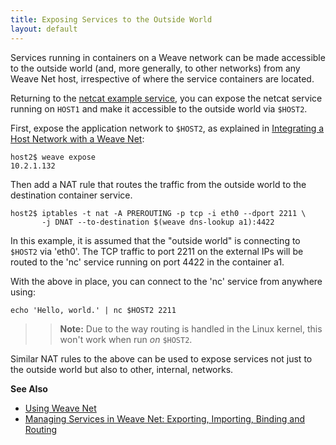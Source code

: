 ```yaml
---
title: Exposing Services to the Outside World
layout: default
---
```


Services running in containers on a Weave network can be made
accessible to the outside world (and, more generally, to other networks)
from any Weave Net host, irrespective of where the service containers are
located.

Returning to the [netcat example service](/site/using-weave/deploying-applications.md), 
you can expose the netcat service running on `HOST1` and make it accessible to the outside world via `$HOST2`. 

First, expose the application network to `$HOST2`, as explained in [Integrating a Host Network with a Weave Net](/site/using-weave/host-network-integration.md):

    host2$ weave expose
    10.2.1.132

Then add a NAT rule that routes the traffic from the outside world to the destination container service.

    host2$ iptables -t nat -A PREROUTING -p tcp -i eth0 --dport 2211 \
           -j DNAT --to-destination $(weave dns-lookup a1):4422

In this example, it is assumed that the "outside world" is connecting to `$HOST2` via 'eth0'. The TCP traffic to port 2211 on the external IPs will be routed to the 'nc' service running on port 4422 in the container a1.

With the above in place, you can connect to the 'nc' service from anywhere using:

    echo 'Hello, world.' | nc $HOST2 2211

>>**Note:** Due to the way routing is handled in the Linux kernel, this won't work when run *on* `$HOST2`.

Similar NAT rules to the above can be used to expose services not just to the outside world but also to other, internal, networks.



**See Also**

 * [Using Weave Net](/site/using-weave/intro-example.md)
 * [Managing Services in Weave Net: Exporting, Importing, Binding and Routing](/site/using-weave/service-management.md)
